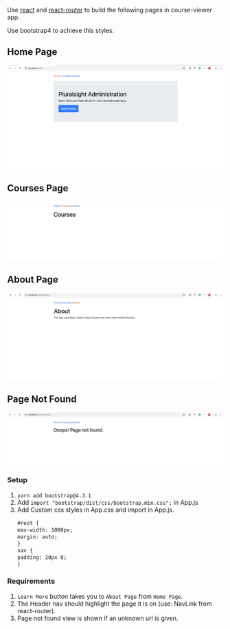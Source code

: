 Use [react](https://reactjs.org/docs/getting-started.html) and [react-router](https://reacttraining.com/react-router/web/guides/quick-start) to build the following pages in course-viewer app.

Use bootstrap4 to achieve this styles.

## Home Page
![Home Page](images/1-home.png)

## Courses Page
![Courses Page](images/1-courses.png)

## About Page
![About Page](images/1-about.png)

## Page Not Found
![Page Not Found Page](images/1-pagenotfound.png)

### Setup
1. `yarn add bootstrap@4.3.1`
2. Add `import "bootstrap/dist/css/bootstrap.min.css";` in App.js
3. Add Custom css styles in App.css and import in App.js.
    ```
    #root {
    max-width: 1000px;
    margin: auto;
    }
    nav {
    padding: 20px 0;
    }
    ```

### Requirements
1. `Learn More` button takes you to `About Page` from `Home Page`.
2. The Header nav should highlight the page it is on (use: NavLink from react-router).
3. Page not found view is shown if an unknown url is given.
